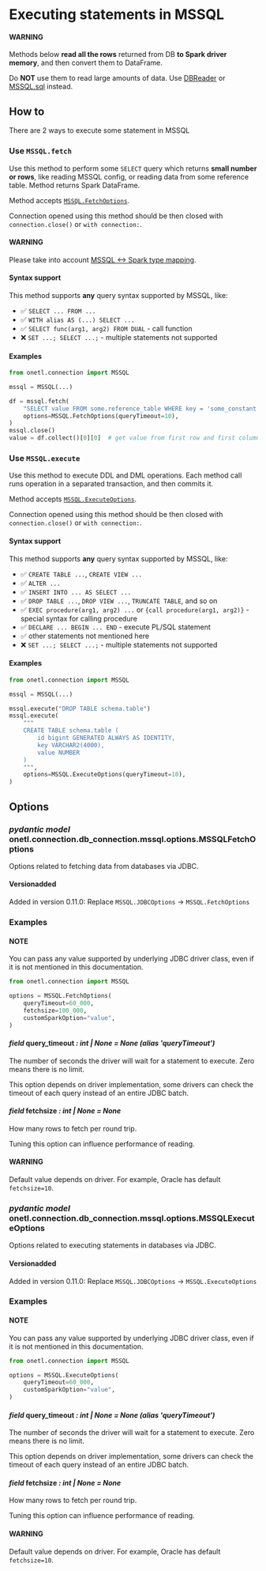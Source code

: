 <a id="mssql-execute"></a>

# Executing statements in MSSQL

#### WARNING
Methods below **read all the rows** returned from DB **to Spark driver memory**, and then convert them to DataFrame.

Do **NOT** use them to read large amounts of data. Use [DBReader](read.md#mssql-read) or [MSSQL.sql](sql.md#mssql-sql) instead.

## How to

There are 2 ways to execute some statement in MSSQL

### Use `MSSQL.fetch`

Use this method to perform some `SELECT` query which returns **small number or rows**, like reading
MSSQL config, or reading data from some reference table. Method returns Spark DataFrame.

Method accepts [`MSSQL.FetchOptions`](#onetl.connection.db_connection.mssql.options.MSSQLFetchOptions).

Connection opened using this method should be then closed with `connection.close()` or `with connection:`.

#### WARNING
Please take into account [MSSQL <-> Spark type mapping](types.md#mssql-types).

#### Syntax support

This method supports **any** query syntax supported by MSSQL, like:

* ✅︎ `SELECT ... FROM ...`
* ✅︎ `WITH alias AS (...) SELECT ...`
* ✅︎ `SELECT func(arg1, arg2) FROM DUAL` - call function
* ❌ `SET ...; SELECT ...;` - multiple statements not supported

#### Examples

```python
from onetl.connection import MSSQL

mssql = MSSQL(...)

df = mssql.fetch(
    "SELECT value FROM some.reference_table WHERE key = 'some_constant'",
    options=MSSQL.FetchOptions(queryTimeout=10),
)
mssql.close()
value = df.collect()[0][0]  # get value from first row and first column
```

### Use `MSSQL.execute`

Use this method to execute DDL and DML operations. Each method call runs operation in a separated transaction, and then commits it.

Method accepts [`MSSQL.ExecuteOptions`](#onetl.connection.db_connection.mssql.options.MSSQLExecuteOptions).

Connection opened using this method should be then closed with `connection.close()` or `with connection:`.

#### Syntax support

This method supports **any** query syntax supported by MSSQL, like:

* ✅︎ `CREATE TABLE ...`, `CREATE VIEW ...`
* ✅︎ `ALTER ...`
* ✅︎ `INSERT INTO ... AS SELECT ...`
* ✅︎ `DROP TABLE ...`, `DROP VIEW ...`, `TRUNCATE TABLE`, and so on
* ✅︎ `EXEC procedure(arg1, arg2) ...` or `{call procedure(arg1, arg2)}` - special syntax for calling procedure
* ✅︎ `DECLARE ... BEGIN ... END` - execute PL/SQL statement
* ✅︎ other statements not mentioned here
* ❌ `SET ...; SELECT ...;` - multiple statements not supported

#### Examples

```python
from onetl.connection import MSSQL

mssql = MSSQL(...)

mssql.execute("DROP TABLE schema.table")
mssql.execute(
    """
    CREATE TABLE schema.table (
        id bigint GENERATED ALWAYS AS IDENTITY,
        key VARCHAR2(4000),
        value NUMBER
    )
    """,
    options=MSSQL.ExecuteOptions(queryTimeout=10),
)
```

## Options

### *pydantic model* onetl.connection.db_connection.mssql.options.MSSQLFetchOptions

Options related to fetching data from databases via JDBC.

#### Versionadded
Added in version 0.11.0: Replace `MSSQL.JDBCOptions` → `MSSQL.FetchOptions`

### Examples

#### NOTE
You can pass any value supported by underlying JDBC driver class,
even if it is not mentioned in this documentation.

```python
from onetl.connection import MSSQL

options = MSSQL.FetchOptions(
    queryTimeout=60_000,
    fetchsize=100_000,
    customSparkOption="value",
)
```

<!-- !! processed by numpydoc !! -->

#### *field* query_timeout *: int | None* *= None* *(alias 'queryTimeout')*

The number of seconds the driver will wait for a statement to execute.
Zero means there is no limit.

This option depends on driver implementation,
some drivers can check the timeout of each query instead of an entire JDBC batch.

<!-- !! processed by numpydoc !! -->

#### *field* fetchsize *: int | None* *= None*

How many rows to fetch per round trip.

Tuning this option can influence performance of reading.

#### WARNING
Default value depends on driver. For example, Oracle has
default `fetchsize=10`.

<!-- !! processed by numpydoc !! -->

### *pydantic model* onetl.connection.db_connection.mssql.options.MSSQLExecuteOptions

Options related to executing statements in databases via JDBC.

#### Versionadded
Added in version 0.11.0: Replace `MSSQL.JDBCOptions` → `MSSQL.ExecuteOptions`

### Examples

#### NOTE
You can pass any value supported by underlying JDBC driver class,
even if it is not mentioned in this documentation.

```python
from onetl.connection import MSSQL

options = MSSQL.ExecuteOptions(
    queryTimeout=60_000,
    customSparkOption="value",
)
```

<!-- !! processed by numpydoc !! -->

#### *field* query_timeout *: int | None* *= None* *(alias 'queryTimeout')*

The number of seconds the driver will wait for a statement to execute.
Zero means there is no limit.

This option depends on driver implementation,
some drivers can check the timeout of each query instead of an entire JDBC batch.

<!-- !! processed by numpydoc !! -->

#### *field* fetchsize *: int | None* *= None*

How many rows to fetch per round trip.

Tuning this option can influence performance of reading.

#### WARNING
Default value depends on driver. For example, Oracle has
default `fetchsize=10`.

<!-- !! processed by numpydoc !! -->
